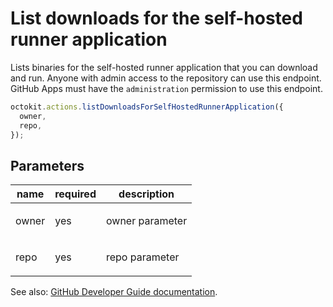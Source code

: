 # List downloads for the self-hosted runner application

Lists binaries for the self-hosted runner application that you can download and run. Anyone with admin access to the repository can use this endpoint. GitHub Apps must have the `administration` permission to use this endpoint.

```js
octokit.actions.listDownloadsForSelfHostedRunnerApplication({
  owner,
  repo,
});
```

## Parameters

<table>
  <thead>
    <tr>
      <th>name</th>
      <th>required</th>
      <th>description</th>
    </tr>
  </thead>
  <tbody>
    <tr><td>owner</td><td>yes</td><td>

owner parameter

</td></tr>
<tr><td>repo</td><td>yes</td><td>

repo parameter

</td></tr>
  </tbody>
</table>

See also: [GitHub Developer Guide documentation](endpoint.documentationUrl).
